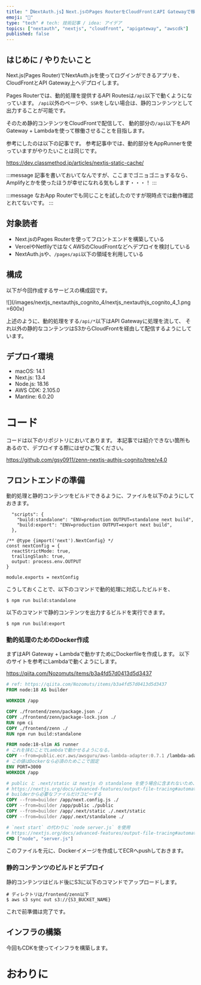 ```yaml
---
title: "【NextAuth.js】Next.jsのPages RouterをCloudFrontとAPI Gatewayで稼働させる"
emoji: "💨"
type: "tech" # tech: 技術記事 / idea: アイデア
topics: ["nextauth", "nextjs", "cloudfront", "apigateway", "awscdk"]
published: false
---
```


## はじめに / やりたいこと

Next.js(Pages Router)でNextAuth.jsを使ってログインができるアプリを、
CloudFrontとAPI Gateway上へデプロイします。

Pages Routerでは、動的処理を提供するAPI Routesは`/api`以下で動くようになっています。
`/api`以外のページや、`SSR`をしない場合は、静的コンテンツとして出力することが可能です。

そのため静的コンテンツをCloudFrontで配信して、
動的部分の`/api`以下をAPI Gateway + Lambdaを使って稼働させることを目指します。

参考にしたのは以下の記事です。
参考記事中では、動的部分をAppRunnerを使っていますがやりたいことは同じです。

https://dev.classmethod.jp/articles/nextjs-static-cache/

:::message
記事を書いておいてなんですが、ここまでゴニョゴニョするなら、
Amplifyとかを使ったほうが幸せになれる気もします・・・！
:::

:::message
なおApp Routerでも同じことを試したのですが現時点では動作確認とれてないです。
:::

## 対象読者

- Next.jsのPages Routerを使ってフロントエンドを構築している
- VercelやNetfilyではなくAWSのCloudFrontなどへデプロイを検討している
- NextAuth.jsや、`/pages/api`以下の領域を利用している

## 構成

以下が今回作成するサービスの構成図です。

![](/images/nextjs_nextauthjs_cognito_4/nextjs_nextauthjs_cognito_4_1.png =600x)

上述のように、動的処理をする`/api/*`以下はAPI Gatewayに処理を流して、
それ以外の静的なコンテンツはS3からCloudFrontを経由して配信するようにしています。

## デプロイ環境

- macOS: 14.1
- Next.js: 13.4
- Node.js: 18.16
- AWS CDK: 2.105.0
- Mantine: 6.0.20

# コード

コードは以下のリポジトリにおいてあります。
本記事では紹介できない箇所もあるので、デプロイする際にはぜひご覧ください。

https://github.com/gsy0911/zenn-nextjs-authjs-cognito/tree/v4.0

## フロントエンドの準備

動的処理と静的コンテンツをビルドできるように、ファイルを以下のようにしておきます。

```json: package.json
  "scripts": {
    "build:standalone": "ENV=production OUTPUT=standalone next build",
    "build:export": "ENV=production OUTPUT=export next build",
  },
```

```js: next.config.js
/** @type {import('next').NextConfig} */
const nextConfig = {
  reactStrictMode: true,
  trailingSlash: true,
  output: process.env.OUTPUT
}

module.exports = nextConfig
```

こうしておくことで、以下のコマンドで動的処理に対応したビルドを、

```shell
$ npm run build:standalone
```

以下のコマンドで静的コンテンツを出力するビルドを実行できます。

```shell
$ npm run build:export
```


### 動的処理のためのDocker作成

まずはAPI Gateway + Lambdaで動かすためにDockerfileを作成します。
以下のサイトを参考にLambdaで動くようにします。

https://qiita.com/Nozomuts/items/b3a4fd57d0413d5d3437

```Dockerfile
# ref: https://qiita.com/Nozomuts/items/b3a4fd57d0413d5d3437
FROM node:18 AS builder

WORKDIR /app

COPY ./frontend/zenn/package.json ./
COPY ./frontend/zenn/package-lock.json ./
RUN npm ci
COPY ./frontend/zenn ./
RUN npm run build:standalone

FROM node:18-slim AS runner
# これを挟むことでLambdaで動かせるようになる。
COPY --from=public.ecr.aws/awsguru/aws-lambda-adapter:0.7.1 /lambda-adapter /opt/extensions/lambda-adapter
# この値はDockerなら必須のためここで固定
ENV PORT=3000
WORKDIR /app

# public と .next/static は nextjs の standalone を使う場合に含まれないため、コピーする必要がある
# https://nextjs.org/docs/advanced-features/output-file-tracing#automatically-copying-traced-files
# builderから必要なファイルだけコピーする
COPY --from=builder /app/next.config.js ./
COPY --from=builder /app/public ./public
COPY --from=builder /app/.next/static ./.next/static
COPY --from=builder /app/.next/standalone ./

# `next start` の代わりに `node server.js` を使用
# https://nextjs.org/docs/advanced-features/output-file-tracing#automatically-copying-traced-files
CMD ["node", "server.js"]
```

このファイルを元に、Dockerイメージを作成してECRへpushしておきます。

### 静的コンテンツのビルドとデプロイ

静的コンテンツはビルド後にS3に以下のコマンドでアップロードします。

```shell
# ディレクトリは/frontend/zenn以下
$ aws s3 sync out s3://{S3_BUCKET_NAME}
```

これで前準備は完了です。

## インフラの構築

今回もCDKを使ってインフラを構築します。


# おわりに

